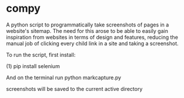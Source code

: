 # compy
A python script to programmatically take screenshots of pages in a website's sitemap. The need for this arose to be able to easily gain inspiration from websites in terms of design and features, reducing the manual job of clicking every child link in a site and taking a screenshot.

To run the script, first install:

(1) pip install selenium

And on the terminal run python markcapture.py

screenshots will be saved to the current active directory


